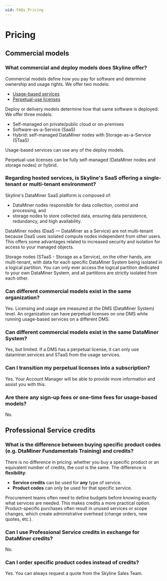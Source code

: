 ```yaml
---
uid: FAQs_Pricing
---
```


# Pricing

## Commercial models

### What commercial and deploy models does Skyline offer?

Commercial models define how you pay for software and determine ownership and usage rights. We offer two models:

- [Usage-based services](xref:Pricing_Usage_based_service)
- [Perpetual-use licenses](xref:Pricing_Perpetual_Use_Licensing)

Deploy or delivery models determine how that same software is deployed. We offer three models:

- Self-managed on private/public cloud or on-premises
- Software-as-a-Service (SaaS)
- Hybrid: self-managed DataMiner nodes with Storage-as-a-Service (STaaS)

Usage-based services can use any of the deploy models.

Perpetual-use licenses can be fully self-managed (DataMiner nodes and storage nodes) or hybrid.

### Regarding hosted services, is Skyline's SaaS offering a single-tenant or multi-tenant environment?

Skyline's DataMiner SaaS platform is composed of:

- DataMiner nodes responsible for data collection, control and processing, and
- storage nodes to store collected data, ensuring data persistence, redundancy, and high availability.

DataMiner nodes (DaaS — DataMiner as a Service) are not multi-tenant because DaaS uses isolated compute nodes independent from other users. This offers some advantages related to increased security and isolation for access to your managed objects.

Storage nodes (STaaS - Storage as a Service), on the other hands, are multi-tenant, with data for each specific DataMiner System being isolated in a logical partition. You can only ever access the logical partition dedicated to your own DataMiner System, and all partitions are strictly isolated from each other.

### Can different commercial models exist in the same organization?

Yes. Licensing and usage are measured at the DMS (DataMiner System) level. An organization can have perpetual licenses on one DMS while running usage-based services on a different DMS.

### Can different commercial models exist in the same DataMiner System?

Yes, but limited. If a DMS has a perpetual license, it can only use dataminer.services and STaaS from the usage services.

### Can I transition my perpetual licenses into a subscription?

Yes. Your Account Manager will be able to provide more information and assist you with this.

### Are there any sign-up fees or one-time fees for usage-based models?

No.

## Professional Service credits

### What is the difference between buying specific product codes (e.g. DtaMiner Fundamentals Training) and credits?

There is no difference in pricing: whether you buy a specific product or an equivalent number of credits, the cost is the same. The difference is **flexibility**:

- **Service credits** can be used for **any** type of service.
- **Product codes** can only be used for that specific service.

Procurement teams often need to define budgets before knowing exactly what services are needed. This makes credits a more practical option. Product-specific purchases often result in unused services or scope changes, which create administrative overhead (change orders, new quotes, etc.).

### Can I use Professional Service credits in exchange for DataMiner credits?

No.

### Can I order specific product codes instead of credits?

Yes. You can always request a quote from the Skyline Sales Team.
